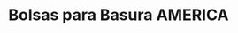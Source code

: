 ---
title: "Bolsas para Basura AMERICA"
url: /monterrey/bolsas-para-basura-america/
shop: comodidad
---